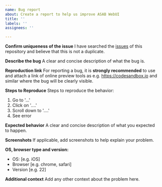 ```yaml
---
name: Bug report
about: Create a report to help us improve ASAB WebUI
title: ''
labels: ''
assignees: ''

---
```


**Confirm uniqueness of the issue**
I have searched the [issues](https://github.com/TeskaLabs/asab-webui/issues) of this repository and believe that this is not a duplicate.

**Describe the bug**
A clear and concise description of what the bug is.

**Reproduction link**
For reporting a bug, it is **strongly recommended** to use and attach a link of online preview tools as e.g. https://codesandbox.io and similar where the bug will be clearly visible.

**Steps to Reproduce**
Steps to reproduce the behavior:
  1. Go to '...'
  2. Click on '....'
  3. Scroll down to '....'
  4. See error

**Expected behavior**
A clear and concise description of what you expected to happen.

**Screenshots**
If applicable, add screenshots to help explain your problem.

**OS, browser type and version:**
 - OS: [e.g. iOS]
 - Browser [e.g. chrome, safari]
 - Version [e.g. 22]

**Additional context**
Add any other context about the problem here.
